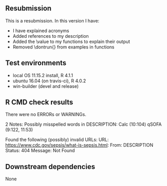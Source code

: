 ## Resubmission
This is a resubmission. In this version I have:
* I have explained acronyms
* Added references to my description
* Added the \value to my functions to explain their output
* Removed \dontrun{} from examples in functions

## Test environments
* local OS 11.15.2 install, R 4.1.1
* ubuntu 16.04 (on travis-ci), R 4.0.2
* win-builder (devel and release)

## R CMD check results
There were no ERRORs or WARNINGs.

2 Notes:
Possibly misspelled words in DESCRIPTION:
  Calc (10:104)
  qSOFA (9:122, 11:53)

Found the following (possibly) invalid URLs:
  URL: https://www.cdc.gov/sepsis/what-is-sepsis.html:
    From: DESCRIPTION
    Status: 404
    Message: Not Found

## Downstream dependencies
None